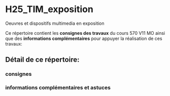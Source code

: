 # H25_TIM_exposition
Oeuvres et dispositifs multimedia en exposition

Ce répertoire contient les **consignes des travaux** du cours 570 V11 MO ainsi que des **informations complémentaires** pour appuyer la réalisation de ces travaux:

## Détail de ce répertoire:

### consignes
### informations complémentaires et astuces
